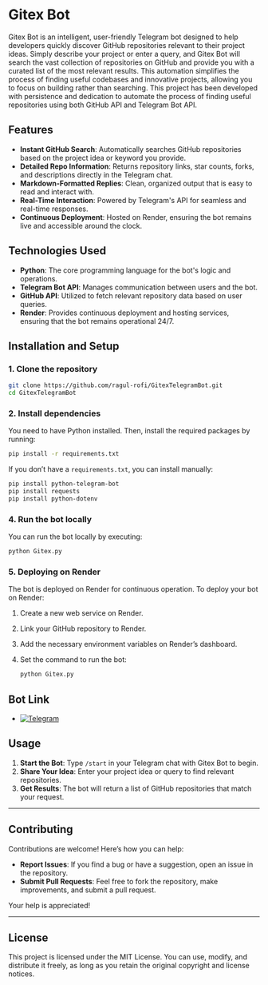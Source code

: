 # Gitex Bot

Gitex Bot is an intelligent, user-friendly Telegram bot designed to help developers quickly discover GitHub repositories relevant to their project ideas. Simply describe your project or enter a query, and Gitex Bot will search the vast collection of repositories on GitHub and provide you with a curated list of the most relevant results. This automation simplifies the process of finding useful codebases and innovative projects, allowing you to focus on building rather than searching. This project has been developed with persistence and dedication to automate the process of finding useful repositories using both GitHub API and Telegram Bot API.

## Features

- **Instant GitHub Search**: Automatically searches GitHub repositories based on the project idea or keyword you provide.
- **Detailed Repo Information**: Returns repository links, star counts, forks, and descriptions directly in the Telegram chat.
- **Markdown-Formatted Replies**: Clean, organized output that is easy to read and interact with.
- **Real-Time Interaction**: Powered by Telegram's API for seamless and real-time responses.
- **Continuous Deployment**: Hosted on Render, ensuring the bot remains live and accessible around the clock.

## Technologies Used

- **Python**: The core programming language for the bot's logic and operations.
- **Telegram Bot API**: Manages communication between users and the bot.
- **GitHub API**: Utilized to fetch relevant repository data based on user queries.
- **Render**: Provides continuous deployment and hosting services, ensuring that the bot remains operational 24/7.

## Installation and Setup

### 1. Clone the repository

```bash
git clone https://github.com/ragul-rofi/GitexTelegramBot.git
cd GitexTelegramBot
```

### 2. Install dependencies

You need to have Python installed. Then, install the required packages by running:
```bash
pip install -r requirements.txt
```

If you don’t have a `requirements.txt`, you can install manually:

```bash
pip install python-telegram-bot
pip install requests
pip install python-dotenv
```

### 4. Run the bot locally

You can run the bot locally by executing:
```bash
python Gitex.py
```

### 5. Deploying on Render

The bot is deployed on Render for continuous operation. To deploy your bot on Render:
1. Create a new web service on Render.
2. Link your GitHub repository to Render.
3. Add the necessary environment variables on Render’s dashboard.
4. Set the command to run the bot:
   
    ```bash
    python Gitex.py
    ```

## Bot Link

- [![Telegram](https://img.shields.io/badge/Telegram-Bot-blue?logo=telegram)](https://t.me/RepoGitEX_BOT)

## Usage

1. **Start the Bot**: Type `/start` in your Telegram chat with Gitex Bot to begin.
2. **Share Your Idea**: Enter your project idea or query to find relevant repositories.
3. **Get Results**: The bot will return a list of GitHub repositories that match your request.

---

## Contributing

Contributions are welcome! Here’s how you can help:

- **Report Issues**: If you find a bug or have a suggestion, open an issue in the repository.
- **Submit Pull Requests**: Feel free to fork the repository, make improvements, and submit a pull request.

Your help is appreciated!

---

## License

This project is licensed under the MIT License. You can use, modify, and distribute it freely, as long as you retain the original copyright and license notices.

